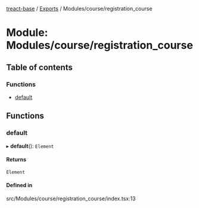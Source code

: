[treact-base](../README.md) / [Exports](../modules.md) / Modules/course/registration\_course

# Module: Modules/course/registration\_course

## Table of contents

### Functions

- [default](Modules_course_registration_course.md#default)

## Functions

### default

▸ **default**(): `Element`

#### Returns

`Element`

#### Defined in

src/Modules/course/registration_course/index.tsx:13
